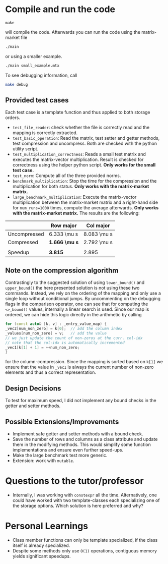 # Compile and run the code
```shell
make 
```

will compile the code. Afterwards you can run the code using the matrix-market file

```sh
./main
```

or using a smaller example.
```sh
./main small_example.mtx
```

To see debugging information, call
```sh
make debug
```

## Provided test cases
Each test case is a template function and thus applied to both storage orders.

- ``test_file_reader``: check whether the file is correctly read and the mapping is correctly extracted.
- ``test_basic_operation``: Read the matrix, test setter and getter methods,
test compression and uncompress. Both are checked with the python utility script.
- ``test_multiplication_correctness``: Reads a small test matrix and executes the matrix-vector 
multiplication. Result is checked for correctness using the helper python script. **Only works for the
small test case.**
- ``test_norm``: Compute all of the three provided norms.
- ``benchmark_multiplication``: Stop the time for the compression and the multiplication for both status.
**Only works with the matrix-market matrix.**
- ``large_benchmark_multiplication``: Execute the matrix-vector multiplication between the matrix-market
matrix and a right-hand side for ``num_runs=1000`` times, compute the average afterwards.
**Only works with the matrix-market matrix.** The results are the following:

| | Row major | Col major |
| ---  | --------- | --- |
| Uncompressed  | 6.333 \mu s | 8.083 \mu s  |
| Compressed  | **1.666 \mu s** | 2.792 \mu s  |
| | | |
| Speedup  | **3.815** | 2.895 |


## Note on the compression algorithm
Contrastingly to the suggested solution of using ``lower_bound()`` and ``upper_bound()``
the here presented solution is not using these two commands. Instead, we rely on the ordering
of the mapping and only use a single loop without conditional jumps. By uncommenting on the
debugging flags in the comparison operator, one can see that for computing the ``<>_bound()``
values, internally a linear search is used. Since our map is ordered, we can hide this logic
directly in the arithmetic by calling

```cpp
for (const auto& [k, v] : _entry_value_map) {
_vec2[num_non_zero] = k[0];  // add the column index
_values[num_non_zero] = v;   // add the value
// we just update the count of non-zeros at the curr. col-idx
// note that the col-idx is automatically incremented
_vec1[k[1] + 1] = ++num_non_zero;
}
```
for the column-compression. Since the mapping is sorted based on ``k[1]`` we ensure
that the value in ``_vec1`` is always the current number of non-zero elements and
thus a correct representation.

## Design Decisions
To test for maximum speed, I did not implement any bound checks in the getter and
setter methods.

## Possible Extensions/Improvements
- Implement safe getter and setter methods with a bound check.
- Save the number of rows and columns as a class attribute and update them in the
modifying methods. This would simplify some function implementations and ensure
even further speed-ups.
- Make the large benchmark test more generic.
- Extension: work with ``mutable``.

# Questions to the tutor/professor
- Internally, I was working with ``constexpr`` all the time. Alternatively, one could
have worked with two template-classes each specializing one of the storage options. Which
solution is here preferred and why?

# Personal Learnings
- Class member functions can only be template specialized,
if the class itself is already specialized.
- Despite some methods only use ``O(1)`` operations, contiguous memory yields
significant speedups.